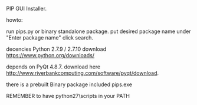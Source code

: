 PIP GUI Installer.

howto:

run pips.py
or binary standalone package.
put desired package name under "Enter package name" click search.


decencies
 Python 2.7.9 / 2.7.10
download https://www.python.org/downloads/

depends on PyQt 4.8.7.
download here http://www.riverbankcomputing.com/software/pyqt/download.

there is a prebuilt Binary package included pips.exe

REMEMBER to have python27\scripts in your PATH